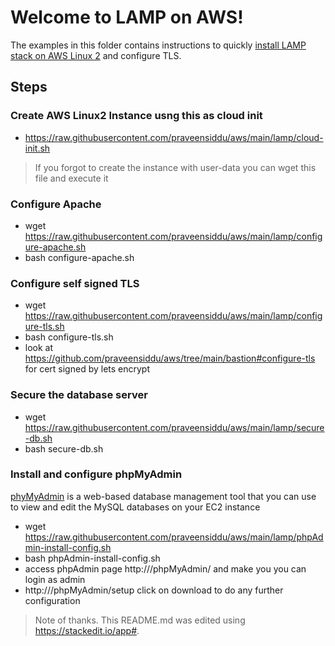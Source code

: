 # Welcome to LAMP on AWS!

The examples in this folder contains instructions to quickly [install LAMP stack on AWS Linux 2](https://docs.aws.amazon.com/AWSEC2/latest/UserGuide/ec2-lamp-amazon-linux-2.html) and configure TLS. 
## Steps
###  Create AWS Linux2 Instance usng this as cloud init  
- https://raw.githubusercontent.com/praveensiddu/aws/main/lamp/cloud-init.sh
> If you forgot to create the instance with user-data you can wget this file and execute it
###  Configure Apache 
- wget https://raw.githubusercontent.com/praveensiddu/aws/main/lamp/configure-apache.sh
- bash configure-apache.sh
###  Configure self signed TLS
- wget https://raw.githubusercontent.com/praveensiddu/aws/main/lamp/configure-tls.sh
- bash configure-tls.sh
- look at https://github.com/praveensiddu/aws/tree/main/bastion#configure-tls for cert signed by lets encrypt
###  Secure the database server
- wget https://raw.githubusercontent.com/praveensiddu/aws/main/lamp/secure-db.sh
- bash secure-db.sh
### Install  and configure phpMyAdmin
[phyMyAdmin](https://www.phpmyadmin.net/) is a web-based database management tool that you can use to view and edit the MySQL databases on your EC2 instance
- wget https://raw.githubusercontent.com/praveensiddu/aws/main/lamp/phpAdmin-install-config.sh
- bash phpAdmin-install-config.sh
- access phpAdmin page http://<yourdomain>/phpMyAdmin/ and make you you can login as admin
- http://<yourdomain>/phpMyAdmin/setup click on download to do any further configuration
> Note of thanks. This README.md was edited using https://stackedit.io/app#. 
